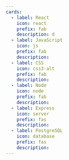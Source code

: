 ```yaml
---
cards:
  - label: React
    icon: react
    prefix: fab
    description: d
  - label: JavaScript
    icon: js
    prefix: fab
    description:
  - label: CSS
    icon: css3-alt
    prefix: fab
    description:
  - label: Node
    icon: node
    prefix: fab
    description:
  - label: Express
    icon: server
    prefix: fas
    description:
  - label: PostgreSQL
    icon: database
    prefix: fas
    description:
---
```

